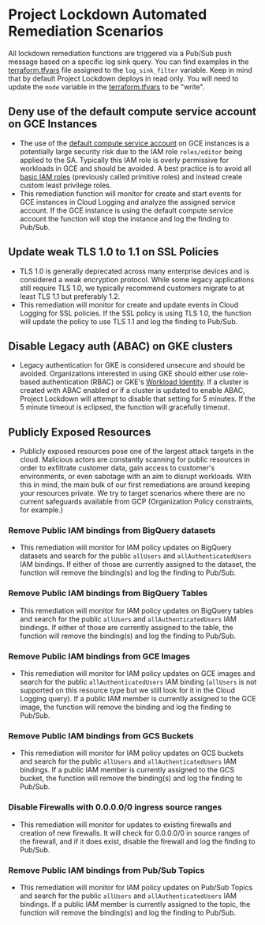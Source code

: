 # Project Lockdown Automated Remediation Scenarios
All lockdown remediation functions are triggered via a Pub/Sub push message based on a specific log sink query. You can find examples in the [terraform.tfvars](../terraform.tfvars) file assigned to the `log_sink_filter` variable. Keep in mind that by default Project Lockdown deploys in read only. You will need to update the `mode` variable in the [terraform.tfvars](../terraform.tfvars) to be "write".

## Deny use of the default compute service account on GCE Instances
- The use of the [default compute service account](https://cloud.google.com/compute/docs/access/service-accounts#default_service_account) on GCE instances is a potentially large security risk due to the IAM role `roles/editor` being applied to the SA. Typically this IAM role is overly permissive for workloads in GCE and should be avoided. A best practice is to avoid all [basic IAM roles](https://cloud.google.com/iam/docs/understanding-roles#basic) (previously called primitive roles) and instead create custom least privilege roles.
- This remediation function will monitor for create and start events for GCE instances in Cloud Logging and analyze the assigned service account. If the GCE instance is using the default compute service account the function will stop the instance and log the finding to Pub/Sub.

## Update weak TLS 1.0 to 1.1 on SSL Policies
- TLS 1.0 is generally deprecated across many enterprise devices and is considered a weak encryption protocol. While some legacy applications still require TLS 1.0, we typically recommend customers migrate to at least TLS 1.1 but preferably 1.2.
- This remediation will monitor for create and update events in Cloud Logging for SSL policies. If the SSL policy is using TLS 1.0, the function will update the policy to use TLS 1.1 and log the finding to Pub/Sub.

## Disable Legacy auth (ABAC) on GKE clusters
- Legacy authentication for GKE is considered unsecure and should be avoided. Organizations interested in using GKE should either use role-based authentication (RBAC) or GKE's [Workload Identity](https://cloud.google.com/kubernetes-engine/docs/how-to/workload-identity). If a cluster is created with ABAC enabled or if a cluster is updated to enable ABAC, Project Lockdown will attempt to disable that setting for 5 minutes. If the 5 minute timeout is eclipsed, the function will gracefully timeout. 

## Publicly Exposed Resources
- Publicly exposed resources pose one of the largest attack targets in the cloud. Malicious actors are constantly scanning for public resources in order to exfiltrate customer data, gain access to customer's environments, or even sabotage with an aim to disrupt workloads. With this in mind, the main bulk of our first remediations are around keeping your resources private. We try to target scenarios where there are no current safeguards available from GCP (Organization Policy constraints, for example.)

### Remove Public IAM bindings from BigQuery datasets
- This remediation will monitor for IAM policy updates on BigQuery datasets and search for the public `allUsers` and `allAuthenticatedUsers` IAM bindings. If either of those are currently assigned to the dataset, the function will remove the binding(s) and log the finding to Pub/Sub.

### Remove Public IAM bindings from BigQuery Tables
- This remediation will monitor for IAM policy updates on BigQuery tables and search for the public `allUsers` and `allAuthenticatedUsers` IAM bindings. If either of those are currently assigned to the table, the function will remove the binding(s) and log the finding to Pub/Sub.

### Remove Public IAM bindings from GCE Images
- This remediation will monitor for IAM policy updates on GCE images and search for the public `allAuthenticatedUsers` IAM binding (`allUsers` is not supported on this resource type but we still look for it in the Cloud Logging query). If a public IAM member is currently assigned to the GCE image, the function will remove the binding and log the finding to Pub/Sub.

### Remove Public IAM bindings from GCS Buckets
- This remediation will monitor for IAM policy updates on GCS buckets and search for the public `allUsers` and `allAuthenticatedUsers` IAM bindings. If a public IAM member is currently assigned to the GCS bucket, the function will remove the binding(s) and log the finding to Pub/Sub.

### Disable Firewalls with 0.0.0.0/0 ingress source ranges
- This remediation will monitor for updates to existing firewalls and creation of new firewalls. It will check for 0.0.0.0/0 in source ranges of the firewall, and if it does exist, disable the firewall and log the finding to Pub/Sub.

### Remove Public IAM bindings from Pub/Sub Topics
- This remediation will monitor for IAM policy updates on Pub/Sub Topics and search for the public `allUsers` and `allAuthenticatedUsers` IAM bindings. If a public IAM member is currently assigned to the topic, the function will remove the binding(s) and log the finding to Pub/Sub.
